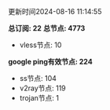 更新时间2024-08-16 11:14:55

**总订阅: 22**
**总节点: 4773**
- vless节点: 10

**google ping有效节点: 224**
- ss节点: 104
- v2ray节点: 119
- trojan节点: 1
